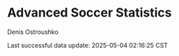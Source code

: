 # Advanced Soccer Statistics
Denis Ostroushko

<!-- gfm -->

Last successful data update: 2025-05-04 02:16:25 CST
